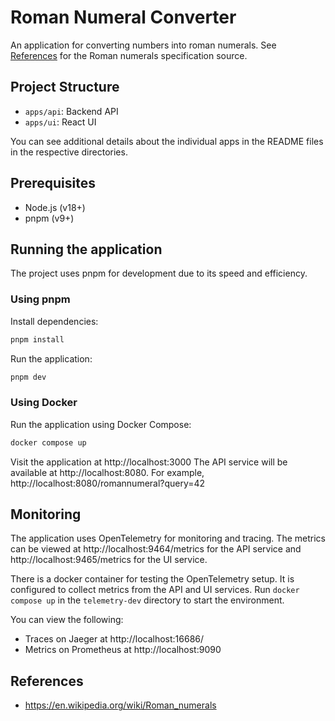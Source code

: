 # Roman Numeral Converter

An application for converting numbers into roman numerals. See [References](#references) for the Roman numerals specification source.

## Project Structure

- `apps/api`: Backend API
- `apps/ui`: React UI 

You can see additional details about the individual apps in the README files in the respective directories.

## Prerequisites

- Node.js (v18+)
- pnpm (v9+)

## Running the application

The project uses pnpm for development due to its speed and efficiency.

### Using pnpm
Install dependencies:

```bash
pnpm install
```

Run the application:

```bash
pnpm dev
``` 

### Using Docker

Run the application using Docker Compose:

```bash
docker compose up
```
Visit the application at http://localhost:3000
The API service will be available at http://localhost:8080. For example, http://localhost:8080/romannumeral?query=42

## Monitoring

The application uses OpenTelemetry for monitoring and tracing. 
The metrics can be viewed at http://localhost:9464/metrics for the API service and http://localhost:9465/metrics for the UI service.

There is a docker container for testing the OpenTelemetry setup. It is configured to collect metrics from the API and UI services.
Run `docker compose up` in the `telemetry-dev` directory to start the environment.

You can view the following:
- Traces on Jaeger at http://localhost:16686/
- Metrics on Prometheus at http://localhost:9090

## References
- https://en.wikipedia.org/wiki/Roman_numerals
